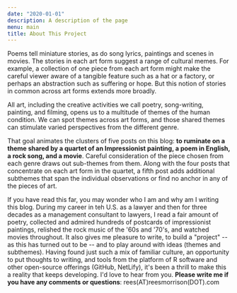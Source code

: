 ```yaml
---
date: "2020-01-01"
description: A description of the page
menu: main
title: About This Project
---
```


Poems tell miniature stories, as do song lyrics, paintings and scenes in movies.  The stories in each art form suggest a range of cultural memes.  For example, a collection of one piece from each art form might make the careful viewer aware of a tangible feature such as a hat or a factory, or perhaps an abstraction such as suffering or hope.  But this notion of stories in common across art forms extends more broadly. 

All art, including the creative activities we call poetry, song-writing, painting, and filming, opens us to a multitude of themes of the human condition.  We can spot themes across art forms, and those shared themes can stimulate varied perspectives from the different genre.

That goal animates the clusters of five posts on this blog: **to ruminate on a theme shared by a quartet  of an Impressionist painting, a poem in English, a rock song, and a movie**.  Careful consideration of the piece chosen from each genre draws out sub-themes from them.  Along with the four posts that concentrate on each art form in the quartet, a fifth post adds additional subthemes that span the individual observations or find no anchor in any of the pieces of art.  


If you have read this far, you may wonder who I am and why am I writing this blog.  During my career in teh U.S. as a lawyer and then for three decades as a management consultant to lawyers, I read a fair amount of poetry, collected and admired hundreds of postcards of impressionist paintings, relished the rock music of the '60s and '70's, and watched movies throughout.  It also gives me pleasure to write, to build a "project" -- as this has turned out to be -- and to play around with ideas (themes and subthemes).  Having found just such a mix of familiar culture, an opportunity to put thoughts to writing, and tools from the platform of R software and other open-source offerings (GitHub, NetLify), it's been a thrill to make this a reality that keeps developing.  I'd love to hear from you.  **Please write me if you have any comments or questions**: rees(AT)reesmorrison(DOT).com



